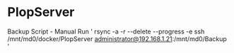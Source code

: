 # PlopServer

Backup Script - Manual Run
'
rsync -a  -r --delete --progress -e  ssh /mnt/md0/docker/PlopServer administrator@192.168.1.21:/mnt/md0/Backup
'
